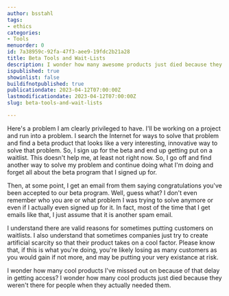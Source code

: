 ```yaml
---
author: bsstahl
tags:
- ethics
categories:
- Tools
menuorder: 0
id: 7a38959c-92fa-47f3-aee9-19fdc2b21a28
title: Beta Tools and Wait-Lists
description: I wonder how many awesome products just died because they weren't available for people when they actually needed them
ispublished: true
showinlist: false
buildifnotpublished: true
publicationdate: 2023-04-12T07:00:00Z
lastmodificationdate: 2023-04-12T07:00:00Z
slug: beta-tools-and-wait-lists

---
```

Here's a problem I am clearly privileged to have. I'll be working on a project and run into a problem. I search the Internet for ways to solve that problem and find a beta product that looks like a very interesting, innovative way to solve that problem. So, I sign up for the beta and end up getting put on a waitlist. This doesn't help me, at least not right now. So, I go off and find another way to solve my problem and continue doing what I'm doing and forget all about the beta program that I signed up for.

Then, at some point, I get an email from them saying congratulations you've been accepted to our beta program. Well, guess what? I don't even remember who you are or what problem I was trying to solve anymore or even if I actually even signed up for it. In fact, most of the time that I get emails like that, I just assume that it is another spam email.

I understand there are valid reasons for sometimes putting customers on waitlists. I also understand that sometimes companies just try to create artificial scarcity so that their product takes on a cool factor. Please know that, if this is what you're doing, you're likely losing as many customers as you would gain if not more, and may be putting your very existance at risk.

I wonder how many cool products I've missed out on because of that delay in getting access? I wonder how many cool products just died because they weren't there for people when they actually needed them.